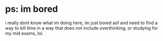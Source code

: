 # ps: im bored
i really dont know what im doing here, im just bored asf and need to find a way to kill time in a way that does not include overthinking, or studying for my mid exams, lol.
